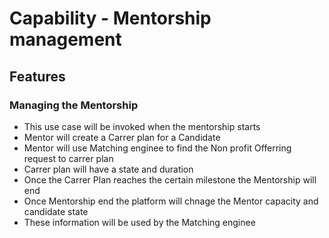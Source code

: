 # Capability - Mentorship management

## Features

### Managing the Mentorship
  - This use case will be invoked when the mentorship starts
  - Mentor will create a Carrer plan for a Candidate 
  - Mentor will use Matching enginee to find the Non profit Offerring request to carrer plan
  - Carrer plan will have a state and duration
  - Once the Carrer Plan reaches the certain milestone the Mentorship will end
  - Once Mentorship end the platform will chnage the Mentor capacity and candidate state 
  - These information will be used by the Matching enginee
